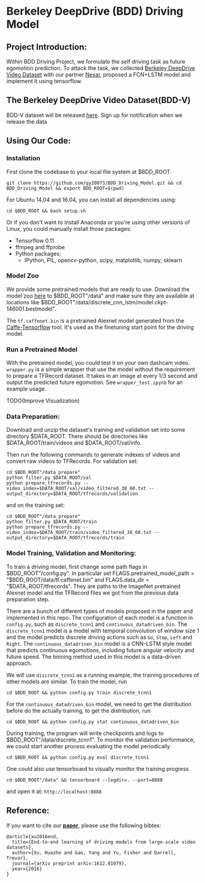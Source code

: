 # Berkeley DeepDrive (BDD) Driving Model
## Project Introduction:

Within BDD Driving Project, we formulate the self driving task as future egomotion prediction.
To attack the task, we collected [Berkeley DeepDrive Video Dataset](https://goo.gl/forms/7XThUcjpGALkqxFU2) with our partner [Nexar](https://www.getnexar.com/),
proposed a FCN+LSTM model and implement it using tensorflow.

## The Berkeley DeepDrive Video Dataset(BDD-V)

BDD-V dataset will be released [here](https://goo.gl/forms/7XThUcjpGALkqxFU2). Sign up for notification when we release the data

## Using Our Code:
### Installation
First clone the codebase to your local file system at $BDD_ROOT.
```
git clone https://github.com/gy20073/BDD_Driving_Model.git && cd BDD_Driving_Model && export BDD_ROOT=$(pwd)
```
For Ubuntu 14.04 and 16.04, you can install all dependencies using:
```
cd $BDD_ROOT && bash setup.sh
```
Or if you don't want to install Anaconda or you're using other versions of Linux, you could manually install those packages:

- Tensorflow 0.11
- ffmpeg and ffprobe
- Python packages:
    * IPython, PIL, opencv-python, scipy, matplotlib, numpy, sklearn

### Model Zoo
We provide some pretrained models that are ready to use. Download the model zoo [here](https://drive.google.com/drive/folders/0B7pFVHKojiewM3A4azZmOV9SYkk?usp=sharing) to $BDD_ROOT"/data" and make sure they are available at locations like $BDD_ROOT"/data/discrete_cnn_lstm/model.ckpt-146001.bestmodel".

The `tf.caffenet.bin` is a pretrained Alexnet model generated from the [Caffe-Tensorflow](https://github.com/ethereon/caffe-tensorflow) tool. It's used as the finetuning start point for the driving model.
### Run a Pretrained Model
With the pretrained model, you could test it on your own dashcam video. `wrapper.py` is a simple wrapper that use the model without the requirement to prepare a TFRecord dataset. It takes in an image at every 1/3 second and output the predicted future egomotion. See `wrapper_test.ipynb` for an example usage.

TODO(Improve Visualization)

### Data Preparation:
Download and unzip the dataset's training and validation set into some directory $DATA_ROOT. There should be directories like $DATA_ROOT/train/videos and $DATA_ROOT/val/info.

Then run the following commands to generate indexes of videos and convert raw videos to TFRecords. For validation set:
```
cd $BDD_ROOT"/data_prepare"
python filter.py $DATA_ROOT/val
python prepare_tfrecords.py --video_index=$DATA_ROOT/val/video_filtered_38_60.txt --output_directory=$DATA_ROOT/tfrecords/validation
```
and on the training set:
```
cd $BDD_ROOT"/data_prepare"
python filter.py $DATA_ROOT/train
python prepare_tfrecords.py --video_index=$DATA_ROOT/train/video_filtered_38_60.txt --output_directory=$DATA_ROOT/tfrecords/train
```

### Model Training, Validation and Monitoring:
To train a driving model, first change some path flags in $BDD_ROOT"/config.py". In particular set FLAGS.pretrained_model_path = "$BDD_ROOT/data/tf.caffenet.bin" and FLAGS.data_dir = "$DATA_ROOT/tfrecords". They are paths to the ImageNet pretrained Alexnet model and the TFRecord files we got from the previous data preparation step.

There are a bunch of different types of models proposed in the paper and implemented in this repo. The configuration of each model is a function in `config.py`, such as `discrete_tcnn1` and `continuous_datadriven_bin`. The `discrete_tcnn1` model is a model with temporal convolution of window size 1 and the model predicts discrete driving actions such as `Go`, `Stop`, `Left` and `Right`. The `continuous_datadriven_bin` model is a CNN-LSTM style model that predicts continuous egomotions, including future angular velocity and future speed. The binning method used in this model is a data-driven approach.

We will use `discrete_tcnn1` as a running example, the training procedures of other models are similar. To train the model, run
```
cd $BDD_ROOT && python config.py train discrete_tcnn1
```
For the `continuous_datadriven_bin` model, we need to get the distribution before do the actually training, to get the distribution, run
```
cd $BDD_ROOT && python config.py stat continuous_datadriven_bin
```
During training, the program will write checkpoints and logs to $BDD_ROOT"/data/discrete_tcnn1". To monitor the validation performance, we could start another process evaluating the model periodically
```
cd $BDD_ROOT && python config.py eval discrete_tcnn1
```
One could also use tensorboard to visually monitor the training progress
```
cd $BDD_ROOT"/data" && tensorboard --logdir=. --port=8888
```
and open it at: `http://localhost:8888`


## Reference:
If you want to cite our [**paper**](https://arxiv.org/pdf/1612.01079.pdf), please use the following bibtex:
```
@article{xu2016end,
  title={End-to-end learning of driving models from large-scale video datasets},
  author={Xu, Huazhe and Gao, Yang and Yu, Fisher and Darrell, Trevor},
  journal={arXiv preprint arXiv:1612.01079},
  year={2016}
}
```
